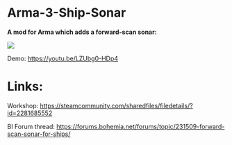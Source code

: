 # Arma-3-Ship-Sonar

**A mod for Arma which adds a forward-scan sonar:**

![](https://i.imgur.com/avWAjJE.png)

Demo: https://youtu.be/LZUbg0-HDp4

# Links:

Workshop: https://steamcommunity.com/sharedfiles/filedetails/?id=2281685552

BI Forum thread: https://forums.bohemia.net/forums/topic/231509-forward-scan-sonar-for-ships/
